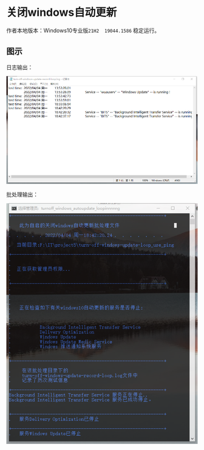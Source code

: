 # 关闭windows自动更新

作者本地版本：Windows10专业版`21H2  19044.1586` 稳定运行。



## 图示

日志输出：

![日志](images/pic2.png)

批处理输出：

![批处理输出](./images/pic1.png)